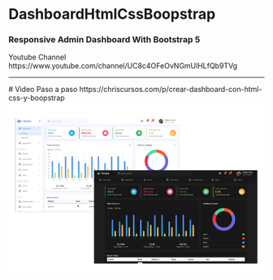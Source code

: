 # DashboardHtmlCssBoopstrap
<h3>Responsive Admin Dashboard With Bootstrap 5</h3>
<p>Youtube Channel https://www.youtube.com/channel/UC8c4OFeOvNGmUlHLfQb9TVg</p>
<hr>
# Video Paso a paso
https://chriscursos.com/p/crear-dashboard-con-html-css-y-boopstrap
<img src="screen.png" />

